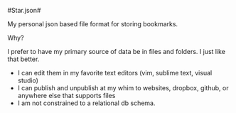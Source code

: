 #Star.json#

My personal json based file format for storing bookmarks.

Why?

I prefer to have my primary source of data be in files and folders.  I just like that better.  

* I can edit them in my favorite text editors (vim, sublime text, visual studio)
* I can publish and unpublish at my whim to websites, dropbox, github, or anywhere else that supports files
* I am not constrained to a relational db schema.

